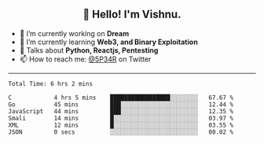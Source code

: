 <h2 align="center">👋 Hello! I'm Vishnu.</h2>


- 🔭 I’m currently working on **Dream**
- 🌱 I’m currently learning **Web3, and Binary Exploitation**
- 💬 Talks about **Python, Reactjs, Pentesting**
- 📫 How to reach me: [@5P34R](https://twitter.com/Vishnu27302693) on Twitter

---
<!--START_SECTION:waka-->

```text
Total Time: 6 hrs 2 mins

C            4 hrs 5 mins    █████████████████░░░░░░░░   67.67 %
Go           45 mins         ███░░░░░░░░░░░░░░░░░░░░░░   12.44 %
JavaScript   44 mins         ███░░░░░░░░░░░░░░░░░░░░░░   12.35 %
Smali        14 mins         █░░░░░░░░░░░░░░░░░░░░░░░░   03.97 %
XML          12 mins         █░░░░░░░░░░░░░░░░░░░░░░░░   03.55 %
JSON         0 secs          ░░░░░░░░░░░░░░░░░░░░░░░░░   00.02 %
```

<!--END_SECTION:waka-->
